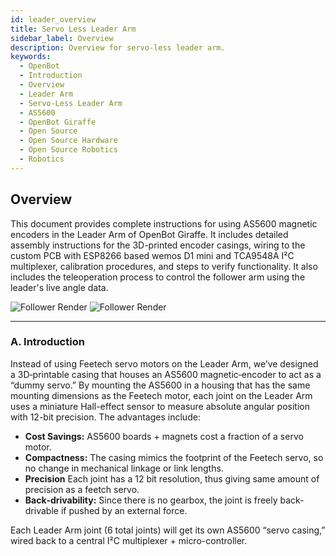 ```yaml
---
id: leader_overview
title: Servo Less Leader Arm
sidebar_label: Overview
description: Overview for servo-less leader arm.
keywords:
  - OpenBot
  - Introduction
  - Overview
  - Leader Arm
  - Servo-Less Leader Arm
  - AS5600
  - OpenBot Giraffe
  - Open Source
  - Open Source Hardware
  - Open Source Robotics
  - Robotics
---
```


<!-- @format -->

## Overview

This document provides complete instructions for using AS5600 magnetic encoders in the Leader Arm of OpenBot Giraffe. It includes detailed assembly instructions for the 3D-printed encoder casings, wiring to the custom PCB with ESP8266 based wemos D1 mini and TCA9548A I²C multiplexer, calibration procedures, and steps to verify functionality. It also includes the teleoperation process to control the follower arm using the leader's live angle data.

<div style={{ display: "flex", gap: "16px" }}>
  <img
    src="/img/leader_render.jpeg"
    alt="Follower Render"
    style={{ width: "50%" }}
  />
  <img
    src="/img/leader.jpg"
    alt="Follower Render"
    style={{ width: "50%" }}
  />
</div>

---

### A. Introduction

Instead of using Feetech servo motors on the Leader Arm, we’ve designed a 3D‐printable casing that houses an AS5600 magnetic‐encoder to act as a “dummy servo.” By mounting the AS5600 in a housing that has the same mounting dimensions as the Feetech motor, each joint on the Leader Arm uses a miniature Hall-effect sensor to measure absolute angular position with 12-bit precision. The advantages include:

- **Cost Savings:** AS5600 boards + magnets cost a fraction of a servo motor.
- **Compactness:** The casing mimics the footprint of the Feetech servo, so no change in mechanical linkage or link lengths.
- **Precision** Each joint has a 12 bit resolution, thus giving same amount of precision as a feetch servo.
- **Back‐drivability:** Since there is no gearbox, the joint is freely back‐drivable if pushed by an external force.

Each Leader Arm joint (6 total joints) will get its own AS5600 “servo casing,” wired back to a central I²C multiplexer + micro-controller.
